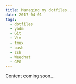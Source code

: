 ```yaml
---
title: Managing my dotfiles..
date: 2017-04-01
tags:
  - dotfiles
  - yadm
  - Git
  - Vim
  - tmux
  - bash
  - zsh
  - Weechat
  - GPG
---
```

Content coming soon...
